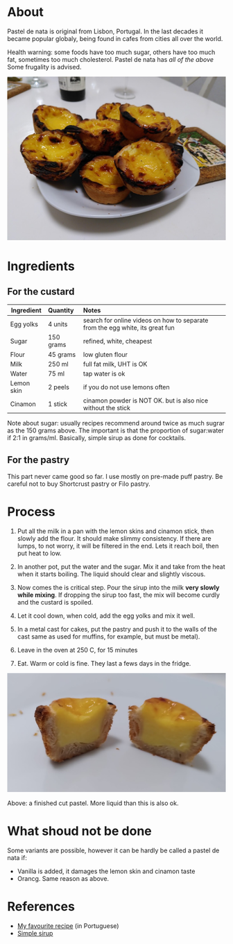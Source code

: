 # About

Pastel de nata is original from Lisbon, Portugal.
In the last decades it became popular globaly, being found in cafes from cities all over the world. 

Health warning: some foods have too much sugar, others have too much fat, sometimes too much cholesterol. Pastel de nata has *all of the above* Some frugality is advised. 

![The final result](./img/pastel-de-nata-plate.jpg)



# Ingredients

## For the custard

| Ingredient    | Quantity     | Notes  |
| ------------- |:-------------|:-------|
| Egg yolks      | 4 units      | search for online videos on how to separate from the egg white, its great fun      |
| Sugar          | 150 grams    | refined, white, cheapest |
| Flour          | 45 grams     | low gluten flour  |
| Milk           | 250 ml       | full fat milk, UHT is OK|
| Water          | 75 ml       | tap water is ok |
| Lemon skin     | 2 peels | if you do not use lemons often|
| Cinamon        | 1 stick | cinamon powder is NOT OK. but is also nice without the stick |



Note about sugar: usually recipes recommend around twice as much sugrar as the 150 grams above. The important is that the proportion of sugar:water if 2:1 in grams/ml. Basically, simple sirup as done for cocktails.

## For the pastry

This part never came good so far. I use mostly on pre-made puff pastry. Be careful not to buy Shortcrust pastry or Filo pastry.

# Process

1. Put all the milk in a pan with the lemon skins and cinamon stick, then slowly add the flour. It should make slimmy consistency. If there are lumps, to not worry, it will be filtered in the end. Lets it reach boil, then put heat to low.

2. In another pot, put the water and the sugar. Mix it and take from the heat when it starts boiling. The liquid should clear and slightly viscous. 

3. Now comes the  is critical step. Pour the sirup into the milk **very slowly while mixing**. If dropping the sirup too fast, the mix will become curdly and the custard is spoiled. 

4. Let it cool down, when cold, add the egg yolks and mix it well.

5. In a metal cast for cakes, put the pastry and push it to the walls of the cast same as used for muffins, for example, but must be metal).

6. Leave in the oven at 250 C, for 15 minutes

7. Eat. Warm or cold is fine. They last a fews days in the fridge.


![Cooled down pastel de nata](./img/pastel-de-nata-cut.png)

Above: a finished cut pastel. More liquid than this is also ok.  

# What shoud not be done

Some variants are possible, however it can be hardly be called a pastel de nata if:

* Vanilla is added, it damages the lemon skin and cinamon taste
* Orancg. Same reason as above.

# References 

* [My favourite recipe](https://www.saborintenso.com/f23/pasteis-nata-5349/) (in Portuguese) 
* [Simple sirup](https://en.wikipedia.org/wiki/Syrup)


